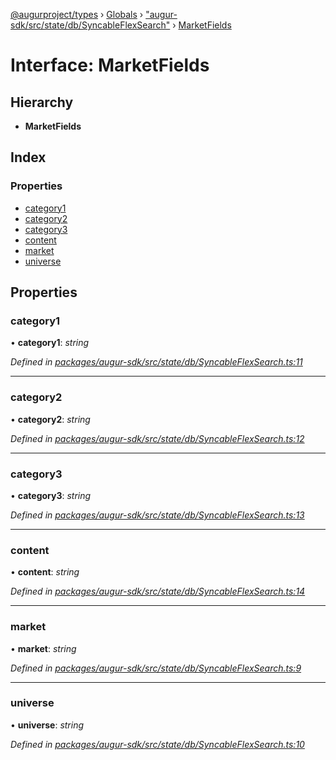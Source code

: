 [@augurproject/types](../README.md) › [Globals](../globals.md) › ["augur-sdk/src/state/db/SyncableFlexSearch"](../modules/_augur_sdk_src_state_db_syncableflexsearch_.md) › [MarketFields](_augur_sdk_src_state_db_syncableflexsearch_.marketfields.md)

# Interface: MarketFields

## Hierarchy

* **MarketFields**

## Index

### Properties

* [category1](_augur_sdk_src_state_db_syncableflexsearch_.marketfields.md#category1)
* [category2](_augur_sdk_src_state_db_syncableflexsearch_.marketfields.md#category2)
* [category3](_augur_sdk_src_state_db_syncableflexsearch_.marketfields.md#category3)
* [content](_augur_sdk_src_state_db_syncableflexsearch_.marketfields.md#content)
* [market](_augur_sdk_src_state_db_syncableflexsearch_.marketfields.md#market)
* [universe](_augur_sdk_src_state_db_syncableflexsearch_.marketfields.md#universe)

## Properties

###  category1

• **category1**: *string*

*Defined in [packages/augur-sdk/src/state/db/SyncableFlexSearch.ts:11](https://github.com/AugurProject/augur/blob/88b6e76efb/packages/augur-sdk/src/state/db/SyncableFlexSearch.ts#L11)*

___

###  category2

• **category2**: *string*

*Defined in [packages/augur-sdk/src/state/db/SyncableFlexSearch.ts:12](https://github.com/AugurProject/augur/blob/88b6e76efb/packages/augur-sdk/src/state/db/SyncableFlexSearch.ts#L12)*

___

###  category3

• **category3**: *string*

*Defined in [packages/augur-sdk/src/state/db/SyncableFlexSearch.ts:13](https://github.com/AugurProject/augur/blob/88b6e76efb/packages/augur-sdk/src/state/db/SyncableFlexSearch.ts#L13)*

___

###  content

• **content**: *string*

*Defined in [packages/augur-sdk/src/state/db/SyncableFlexSearch.ts:14](https://github.com/AugurProject/augur/blob/88b6e76efb/packages/augur-sdk/src/state/db/SyncableFlexSearch.ts#L14)*

___

###  market

• **market**: *string*

*Defined in [packages/augur-sdk/src/state/db/SyncableFlexSearch.ts:9](https://github.com/AugurProject/augur/blob/88b6e76efb/packages/augur-sdk/src/state/db/SyncableFlexSearch.ts#L9)*

___

###  universe

• **universe**: *string*

*Defined in [packages/augur-sdk/src/state/db/SyncableFlexSearch.ts:10](https://github.com/AugurProject/augur/blob/88b6e76efb/packages/augur-sdk/src/state/db/SyncableFlexSearch.ts#L10)*
